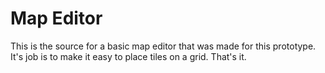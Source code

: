# Map Editor

This is the source for a basic map editor that was made for this prototype. It's job is to make it easy to place tiles on a grid. That's it.
